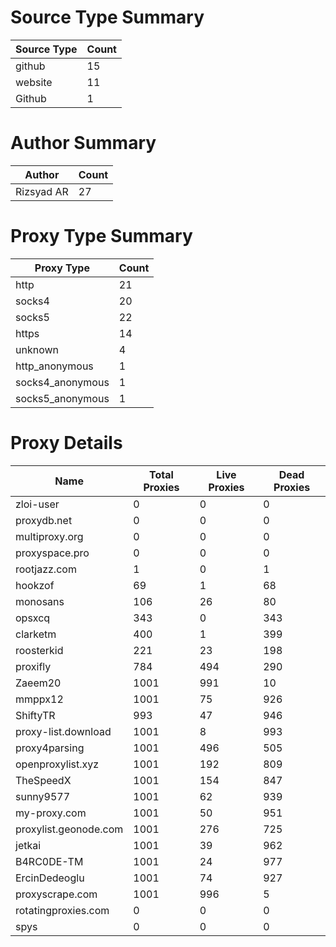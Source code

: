 # Source Type Summary

| Source Type | Count |
|-------------|-------|
| github | 15 |
| website | 11 |
| Github | 1 |


# Author Summary

| Author | Count |
|--------|-------|
| Rizsyad AR | 27 |


# Proxy Type Summary

| Proxy Type | Count |
|------------|-------|
| http | 21 |
| socks4 | 20 |
| socks5 | 22 |
| https | 14 |
| unknown | 4 |
| http_anonymous | 1 |
| socks4_anonymous | 1 |
| socks5_anonymous | 1 |


# Proxy Details

| Name | Total Proxies | Live Proxies | Dead Proxies |
|------|---------------|--------------|---------------|
| zloi-user | 0 | 0 | 0 |
| proxydb.net | 0 | 0 | 0 |
| multiproxy.org | 0 | 0 | 0 |
| proxyspace.pro | 0 | 0 | 0 |
| rootjazz.com | 1 | 0 | 1 |
| hookzof | 69 | 1 | 68 |
| monosans | 106 | 26 | 80 |
| opsxcq | 343 | 0 | 343 |
| clarketm | 400 | 1 | 399 |
| roosterkid | 221 | 23 | 198 |
| proxifly | 784 | 494 | 290 |
| Zaeem20 | 1001 | 991 | 10 |
| mmppx12 | 1001 | 75 | 926 |
| ShiftyTR | 993 | 47 | 946 |
| proxy-list.download | 1001 | 8 | 993 |
| proxy4parsing | 1001 | 496 | 505 |
| openproxylist.xyz | 1001 | 192 | 809 |
| TheSpeedX | 1001 | 154 | 847 |
| sunny9577 | 1001 | 62 | 939 |
| my-proxy.com | 1001 | 50 | 951 |
| proxylist.geonode.com | 1001 | 276 | 725 |
| jetkai | 1001 | 39 | 962 |
| B4RC0DE-TM | 1001 | 24 | 977 |
| ErcinDedeoglu | 1001 | 74 | 927 |
| proxyscrape.com | 1001 | 996 | 5 |
| rotatingproxies.com | 0 | 0 | 0 |
| spys | 0 | 0 | 0 |
